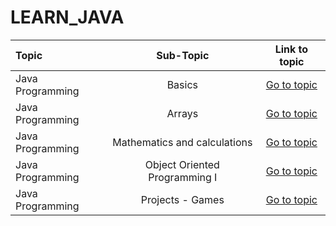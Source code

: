 # LEARN_JAVA

Topic | Sub-Topic | Link to topic
:-- | :--: | :--: 
Java Programming | Basics | [Go to topic](./BASICS)
Java Programming | Arrays | [Go to topic](./ARRAYS)
Java Programming | Mathematics and calculations | [Go to topic](./CALCULATION)
Java Programming | Object Oriented Programming I | [Go to topic](./OOP_I)
Java Programming | Projects - Games | [Go to topic](./GAMES_CONSOLE)